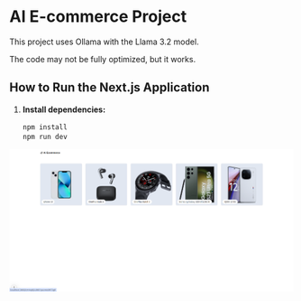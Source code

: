# AI E-commerce Project

This project uses Ollama with the Llama 3.2 model.

The code may not be fully optimized, but it works.

## How to Run the Next.js Application

1. **Install dependencies:**

   ```bash
   npm install
   npm run dev
   ```
![](https://raw.githubusercontent.com/jashandeep31/ai-ecommerce-llama3/refs/heads/main/home.png)
